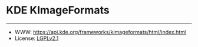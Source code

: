 # KDE KImageFormats

-----------------

- WWW: https://api.kde.org/frameworks/kimageformats/html/index.html
- License: [LGPLv2.1][1]

[1]: https://www.gnu.org/licenses/old-licenses/lgpl-2.1.html
